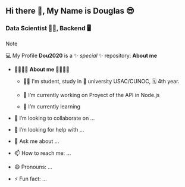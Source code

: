 ## Hi there 👋, My Name is Douglas 😎
### Data Scientist 	👨‍💻, Backend 🖥️

> [!NOTE]
> 💻 My Profile **Dou2020** is a ✨ _special_ ✨ repository:
> **About me** 

- 🔵🔵🔵🔵 **About me** 🔵🔵🔵🔵
    - 👨‍🎓 I'm student, study in 🏫 university USAC/CUNOC, 🗓️ 4th year.

    - 🔭 I’m currently working on Proyect of the API in Node.js
    - 🌱 I’m currently learning

- 👯 I’m looking to collaborate on ...
- 🤔 I’m looking for help with ...
- 💬 Ask me about ...
- 📫 How to reach me: ...
- 😄 Pronouns: ...
- ⚡ Fun fact: ...
